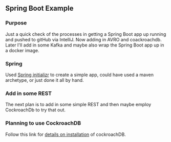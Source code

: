 ## Spring Boot Example
### Purpose
Just a quick check of the processes in getting a Spring Boot app up running and pushed to gitHub via IntelliJ.
Now adding in AVRO and coackroachdb. Later I'll add in some Kafka and maybe also wrap the Spring Boot app up in
a docker image.

### Spring
Used [Spring initializr](https://start.spring.io/) to create a simple app, could have used a maven archetype, or just done it all by hand.

### Add in some REST
The next plan is to add in some simple REST and then maybe employ CockroachDb to try that out.

### Planning to use CockroachDB
Follow this link for [details on installation](CockroachDB.md) of cockroachDB.